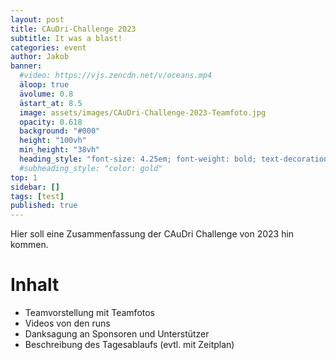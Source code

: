 ```yaml
---
layout: post
title: CAuDri-Challenge 2023
subtitle: It was a blast!
categories: event
author: Jakob
banner:
  #video: https://vjs.zencdn.net/v/oceans.mp4
  äloop: true
  ävolume: 0.8
  ästart_at: 8.5
  image: assets/images/CAuDri-Challenge-2023-Teamfoto.jpg
  opacity: 0.618
  background: "#000"
  height: "100vh"
  min_height: "38vh"
  heading_style: "font-size: 4.25em; font-weight: bold; text-decoration: underline"
  #subheading_style: "color: gold"
top: 1
sidebar: []
tags: [test]
published: true
---
```


Hier soll eine Zusammenfassung der CAuDri Challenge von 2023 hin kommen.

# Inhalt
- Teamvorstellung mit Teamfotos
- Videos von den runs
- Danksagung an Sponsoren und Unterstützer
- Beschreibung des Tagesablaufs (evtl. mit Zeitplan)